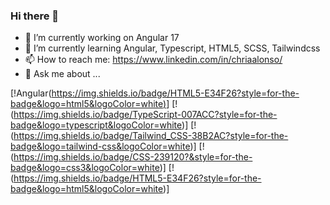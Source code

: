 ### Hi there 👋

<!--
**chriaalonso/chriaalonso** is a ✨ _special_ ✨ repository because its `README.md` (this file) appears on your GitHub profile.

Here are some ideas to get you started:
-->

- 🔭 I’m currently working on Angular 17
- 🌱 I’m currently learning Angular, Typescript, HTML5, SCSS, Tailwindcss
- 📫 How to reach me: https://www.linkedin.com/in/chriaalonso/
- 💬 Ask me about ...

[!Angular([https://img.shields.io/badge/HTML5-E34F26?style=for-the-badge&logo=html5&logoColor=white)](https://img.shields.io/badge/Angular-DD0031?style=for-the-badge&logo=angular&logoColor=white)]
[!(https://img.shields.io/badge/TypeScript-007ACC?style=for-the-badge&logo=typescript&logoColor=white)]
[!(https://img.shields.io/badge/Tailwind_CSS-38B2AC?style=for-the-badge&logo=tailwind-css&logoColor=white)]
[!(https://img.shields.io/badge/CSS-239120?&style=for-the-badge&logo=css3&logoColor=white)]
[!(https://img.shields.io/badge/HTML5-E34F26?style=for-the-badge&logo=html5&logoColor=white)]
